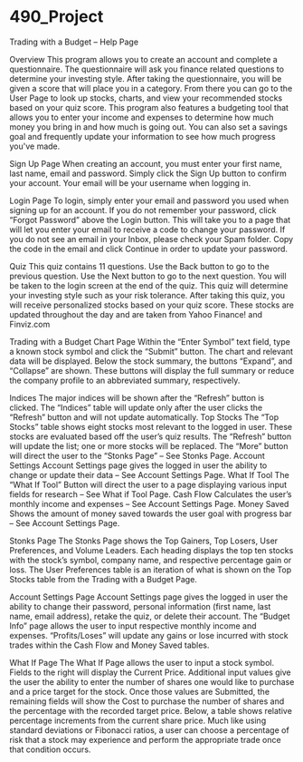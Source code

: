 # 490_Project

Trading with a Budget – Help Page

Overview
This program allows you to create an account and complete a questionnaire. The questionnaire will ask you finance related questions to determine your investing style. After taking the questionnaire, you will be given a score that will place you in a category. From there you can go to the User Page to look up stocks, charts, and view your recommended stocks based on your quiz score.
This program also features a budgeting tool that allows you to enter your income and expenses to determine how much money you bring in and how much is going out. You can also set a savings goal and frequently update your information to see how much progress you've made.

Sign Up Page
When creating an account, you must enter your first name, last name, email and password. Simply click the Sign Up button to confirm your account. Your email will be your username when logging in.

Login Page
To login, simply enter your email and password you used when signing up for an account. If you do not remember your password, click “Forgot Password” above the Login button. This will take you to a page that will let you enter your email to receive a code to change your password. If you do not see an email in your Inbox, please check your Spam folder. Copy the code in the email and click Continue in order to update your password.

Quiz
This quiz contains 11 questions. Use the Back button to go to the previous question. Use the Next button to go to the next question. You will be taken to the login screen at the end of the quiz. This quiz will determine your investing style such as your risk tolerance. After taking this quiz, you will receive personalized stocks based on your quiz score. These stocks are updated throughout the day and are taken from Yahoo Finance! and Finviz.com

Trading with a Budget Chart Page
Within the “Enter Symbol” text field, type a known stock symbol and click the “Submit” button. The chart and relevant data will be displayed. Below the stock summary, the buttons “Expand”, and “Collapse” are shown. These buttons will display the full summary or reduce the company profile to an abbreviated summary, respectively.  

Indices 
The major indices will be shown after the “Refresh” button is clicked. The “Indices” table will update only after the user clicks the “Refresh” button and will not update automatically.
Top Stocks 
The “Top Stocks” table shows eight stocks most relevant to the logged in user. These stocks are evaluated based off the user’s quiz results. The “Refresh” button will update the list; one or more stocks will be replaced. The “More” button will direct the user to the “Stonks Page” – See Stonks Page. 
Account Settings 
Account Settings page gives the logged in user the ability to change or update their data – See Account Settings Page. 
What If Tool
The “What If Tool” Button will direct the user to a page displaying various input fields for research – See What if Tool Page.
Cash Flow 
Calculates the user’s monthly income and expenses – See Account Settings Page.
Money Saved 
Shows the amount of money saved towards the user goal with progress bar – See Account Settings Page.

Stonks Page
The Stonks Page shows the Top Gainers, Top Losers, User Preferences, and Volume Leaders. Each heading displays the top ten stocks with the stock’s symbol, company name, and respective percentage gain or loss.
The User Preferences table is an iteration of what is shown on the Top Stocks table from the Trading with a Budget Page.

Account Settings Page
Account Settings page gives the logged in user the ability to change their password, personal information (first name, last name, email address), retake the quiz, or delete their account. 
The “Budget Info” page allows the user to input respective monthly income and expenses. “Profits/Loses” will update any gains or lose incurred with stock trades within the Cash Flow and Money Saved tables. 

What If Page
The What If Page allows the user to input a stock symbol. Fields to the right will display the Current Price. Additional input values give the user the ability to enter the number of shares one would like to purchase and a price target for the stock. Once those values are Submitted, the remaining fields will show the Cost to purchase the number of shares and the percentage with the recorded target price.
Below, a table shows relative percentage increments from the current share price. Much like using standard deviations or Fibonacci ratios, a user can choose a percentage of risk that a stock may experience and perform the appropriate trade once that condition occurs.
